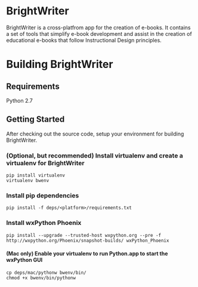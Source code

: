 # BrightWriter

BrightWriter is a cross-platfrom app for the creation of e-books. It contains a set of tools
that simplify e-book development and assist in the creation of educational e-books that follow
Instructional Design principles.

# Building BrightWriter

## Requirements

Python 2.7

## Getting Started

After checking out the source code, setup your environment for building BrightWriter.

### (Optional, but recommended) Install virtualenv and create a virtualenv for BrightWriter

    pip install virtualenv
    virtualenv bwenv

### Install pip dependencies 

    pip install -f deps/<platform>/requirements.txt

### Install wxPython Phoenix

    pip install --upgrade --trusted-host wxpython.org --pre -f http://wxpython.org/Phoenix/snapshot-builds/ wxPython_Phoenix 

#### (Mac only) Enable your virtualenv to run Python.app to start the wxPython GUI
    cp deps/mac/pythonw bwenv/bin/
    chmod +x bwenv/bin/pythonw

